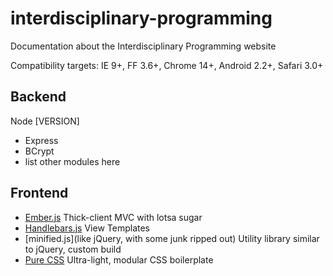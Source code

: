 interdisciplinary-programming
============================

Documentation about the Interdisciplinary Programming website

Compatibility targets: IE 9+, FF 3.6+, Chrome 14+, Android 2.2+, Safari 3.0+

Backend
-------

Node [VERSION]

- Express
- BCrypt
- list other modules here


Frontend
--------

- [Ember.js](http://emberjs.com/) Thick-client MVC with lotsa sugar
- [Handlebars.js](http://handlebarsjs.com/) View Templates
- [minified.js](like jQuery, with some junk ripped out) Utility library similar to jQuery, custom build
- [Pure CSS](http://www.purecss.io) Ultra-light, modular CSS boilerplate

